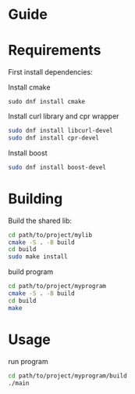 # Guide

Requirements
============

First install dependencies:

Install cmake 

```
sudo dnf install cmake
```

Install curl library and cpr wrapper

``` bash
sudo dnf install libcurl-devel
sudo dnf install cpr-devel
```

Install boost

``` bash
sudo dnf install boost-devel
```

Building
========

Build the shared lib:
``` bash
cd path/to/project/mylib
cmake -S . -B build
cd build
sudo make install
```

build program

``` bash
cd path/to/project/myprogram
cmake -S . -B build
cd build
make
```

Usage
=====

run program
``` bash
cd path/to/project/myprogram/build
./main
```
